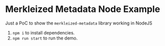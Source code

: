 # Merkleized Metadata Node Example

Just a PoC to show the `merkleized-metadata` library working in NodeJS

1. `npm i` to install dependencies.
2. `npm run start` to run the demo.